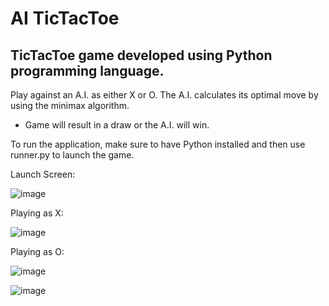 # AI TicTacToe
TicTacToe game developed using Python programming language.
------------------------------------------------------------------------------------
Play against an A.I. as either X or O.
The A.I. calculates its optimal move by using the minimax algorithm.
- Game will result in a draw or the A.I. will win.

To run the application, make sure to have Python installed and then use runner.py to launch the game.

Launch Screen:

![image](https://github.com/vincentdiep/AI-TicTacToe/assets/51553736/b741c4fe-411f-4337-b15b-bf13a8c7f741)

Playing as X:

![image](https://github.com/vincentdiep/AI-TicTacToe/assets/51553736/44aa2451-3f68-4659-a4db-045ce1e79637)

Playing as O:

![image](https://github.com/vincentdiep/AI-TicTacToe/assets/51553736/4ccdba48-8317-4199-bf9f-932378e3a043)

![image](https://github.com/vincentdiep/AI-TicTacToe/assets/51553736/72de36bd-63b8-45c7-8ee9-0dd3419e33cd)
